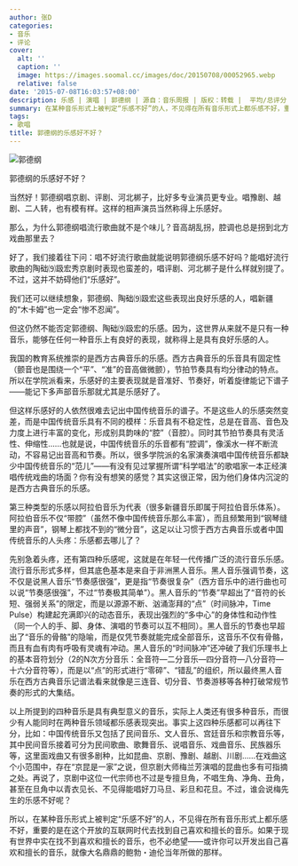 ```yaml
---
author: 张D
categories:
- 音乐
- 评论
cover:
  alt: ''
  caption: ''
  image: https://images.soomal.cc/images/doc/20150708/00052965.webp
  relative: false
date: '2015-07-08T16:03:57+08:00'
description: 乐感 | 演唱 | 郭德纲 | 源自：音乐周报 | 版权：转载 |  平均/总评分：10.00/120
summary: 在某种音乐形式上被判定“乐感不好”的人，不见得在所有音乐形式上都乐感不好，重要的是在这个开放的互联网时代去找到自己喜欢和擅长的音乐。如果于现有世界中实在找不到喜欢和擅长的音乐，也不必绝望――或许你可以开发出自己喜欢和擅长的音乐，就像大名鼎鼎的鲍勃・迪伦当年所做的那样。
tags:
- 歌唱
title: 郭德纲的乐感好不好？
---
```


![郭德纲](https://images.soomal.cc/images/doc/20150708/00052965.webp)





郭德纲的乐感好不好？

当然好！郭德纲唱京剧、评剧、河北梆子，比好多专业演员更专业。唱豫剧、越剧、二人转，也有模有样。这样的相声演员当然称得上乐感好。

那么，为什么郭德纲唱流行歌曲就不是个味儿？音高胡乱拐，腔调也总是拐到北方戏曲那里去？

好了，我们接着往下问：唱不好流行歌曲就能说明郭德纲乐感不好吗？能唱好流行歌曲的陶础⑼趿宏秀京剧时表现也蛮差的，唱评剧、河北梆子是什么样就别提了。不过，这并不妨碍他们“乐感好”。

我们还可以继续想象，郭德纲、陶础⑼趿宏这些表现出良好乐感的人，唱新疆的“木卡姆”也一定会“惨不忍闻”。

但这仍然不能否定郭德纲、陶础⑼趿宏的乐感。因为，这世界从来就不是只有一种音乐，能够在任何一种音乐上有良好的表现，就称得上是具有良好乐感的人。

我国的教育系统推崇的是西方古典音乐的乐感。西方古典音乐的乐音具有固定性（颤音也是围绕一个“平”、“准”的音高做微颤），节拍节奏具有均分律动的特点。所以在学院派看来，乐感好的主要表现就是音准好、节奏好，听着旋律能记下谱子――能记下多声部音乐那就尤其是乐感好了。

但这样乐感好的人依然很难去记出中国传统音乐的谱子。不是这些人的乐感突然变差，而是中国传统音乐具有不同的模样：乐音具有不稳定性，总是在音高、音色及力度上进行丰富的变化，形成别具韵味的“腔”（音腔）。同时其节拍节奏具有灵活性、伸缩性……也就是说，中国传统音乐的乐音都有“腔调”，像溪水一样不断流动，不容易记出音高和节奏。所以，很多学院派的名家演奏演唱中国传统音乐都缺少中国传统音乐的“范儿”――有没有见过掌握所谓“科学唱法”的歌唱家一本正经演唱传统戏曲的场面？你有没有想笑的感觉？其实这很正常，因为他们身体内沉淀的是西方古典音乐的乐感。

第三种类型的乐感以阿拉伯音乐为代表（很多新疆音乐即属于阿拉伯音乐体系）。阿拉伯音乐不仅“带腔”（虽然不像中国传统音乐那么丰富），而且频繁用到“钢琴缝里的声音”，钢琴上都找不到的“微分音”，这足以让习惯于西方古典音乐或者中国传统音乐的人头疼：乐感都去哪儿了？

先别急着头疼，还有第四种乐感呢，这就是在年轻一代传播广泛的流行音乐乐感。流行音乐形式多样，但其底色基本是来自于非洲黑人音乐。黑人音乐强调节奏，这不仅是说黑人音乐“节奏感很强”，更是指“节奏很复杂”（西方音乐中的进行曲也可以说“节奏感很强”，不过“节奏极其简单”）。黑人音乐的“节奏”早超出了“音符的长短、强弱关系”的限定，而是以源源不断、汹涌澎拜的“点”（时间脉冲，Time Pulse）构建起充满即兴的动态音乐，表现出强烈的“多中心”的身体性和动作性（同一个人的手、脚、身体、演唱的节奏可以互不相同）。黑人音乐的节奏也早超出了“音乐的骨骼”的隐喻，而是仅凭节奏就能完成全部音乐，这音乐不仅有骨骼，而且有血有肉有呼吸有灵魂有冲动。黑人音乐的“时间脉冲”还冲破了我们乐理书上的基本音符划分（2的N次方分音乐：全音符―二分音乐―四分音符―八分音符―十六分音符等），而是以“点”的形式进行“零碎”、“错乱”的组织，所以最终黑人音乐在西方古典音乐记谱法看来就像是三连音、切分音、节奏游移等各种打破常规节奏的形式的大集结。

以上所提到的四种音乐是具有典型意义的音乐，实际上人类还有很多种音乐，而很少有人能同时在两种音乐领域都乐感表现突出。事实上这四种乐感都可以再往下分，比如：中国传统音乐又包括了民间音乐、文人音乐、宫廷音乐和宗教音乐等，其中民间音乐接着可分为民间歌曲、歌舞音乐、说唱音乐、戏曲音乐、民族器乐等，这里面戏曲又有很多剧种，比如昆曲、京剧、豫剧、越剧、川剧……在戏曲这个小范围中，存在“京昆是一家”之说，但京剧大师梅兰芳演唱的昆曲也多有可指摘之处。再说了，京剧中这位一代宗师也不过是专擅旦角，不唱生角、净角、丑角，甚至在旦角中以青衣见长、不见得能唱好刀马旦、彩旦和花旦。不过，谁会说梅先生的乐感不好呢？

所以，在某种音乐形式上被判定“乐感不好”的人，不见得在所有音乐形式上都乐感不好，重要的是在这个开放的互联网时代去找到自己喜欢和擅长的音乐。如果于现有世界中实在找不到喜欢和擅长的音乐，也不必绝望――或许你可以开发出自己喜欢和擅长的音乐，就像大名鼎鼎的鲍勃・迪伦当年所做的那样。